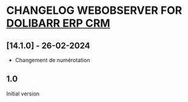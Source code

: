 # CHANGELOG WEBOBSERVER FOR [DOLIBARR ERP CRM](https://www.dolibarr.org)


## [14.1.0] - 26-02-2024
- Changement de numérotation


## 1.0

Initial version

